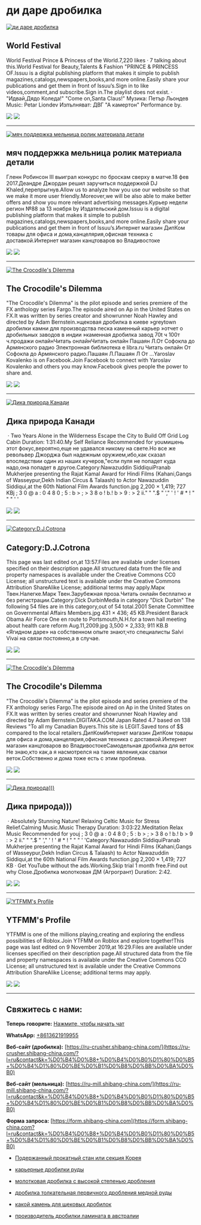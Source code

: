 # ди даре дробилка

<a href="https://swt.shibang-china.com/?l=ru&img&k=%D0%B4%D0%B8+%D0%B4%D0%B0%D1%80%D0%B5+%D0%B4%D1%80%D0%BE%D0%B1%D0%B8%D0%BB%D0%BA%D0%B0" target="_blank">![ди даре дробилка](http://static.shibang-china.com/all-800x300/981.jpg)</a>

## World Festival
World Festival Prince &amp; Princess of the World.7,220 likes &#183; 7 talking about this.World Festival for Beauty,Talents &amp; Fashion &quot;PRINCE &amp; PRINCESS OF.Issuu is a digital publishing platform that makes it simple to publish magazines,catalogs,newspapers,books,and more online.Easily share your publications and get them in front of Issuu’s.Sign in to like videos,comment,and subscribe.Sign in.The playlist does not exist.&nbsp;&#0183;&#32;&quot;Идвай,Дядо Коледа!&quot; &quot;Come on,Santa Claus!&quot; Музика: Петър Льондев Music: Petar Liondev Изпълняват: ДВГ &quot;А камертон&quot; Performance by.


<a href="https://whatsapp.shibangsoft.com/WhatsApp.php" target="_blank" title="WhatsApp">![](http://static.shibang-china.com/icon/whatsapp.png)</a> <a href="https://swt.shibang-china.com/?l=ru&icon&k=%D0%B4%D0%B8+%D0%B4%D0%B0%D1%80%D0%B5+%D0%B4%D1%80%D0%BE%D0%B1%D0%B8%D0%BB%D0%BA%D0%B0" target="_blank">![](http://static.shibang-china.com/icon/chat-ru.png)</a>

---

<a href="https://swt.shibang-china.com/?l=ru&img&k=%D0%B4%D0%B8+%D0%B4%D0%B0%D1%80%D0%B5+%D0%B4%D1%80%D0%BE%D0%B1%D0%B8%D0%BB%D0%BA%D0%B0" target="_blank">![мяч поддержка мельница ролик материала детали](http://static.shibang-china.com/all-800x300/1412.jpg)</a>

## мяч поддержка мельница ролик материала детали
Гленн Робинсон III выиграл конкурс по броскам сверху в матче.18 фев 2017.Деандре Джордан решил заручиться поддержкой DJ Khaled,перепрыгнув.Allow us to analyze how you use our website so that we make it more user friendly.Moreover,we will be also able to make better offers and show you more relevant advertising messages.Курьер недели регион №88 за 13 ноября by Издательский дом.Issuu is a digital publishing platform that makes it simple to publish magazines,catalogs,newspapers,books,and more online.Easily share your publications and get them in front of Issuu’s.Интернет магазин ДипКом товары для офиса и дома,канцелярия,офисная техника с доставкой.Интернет магазин канцтоваров во Владивостоке


<a href="https://whatsapp.shibangsoft.com/WhatsApp.php" target="_blank" title="WhatsApp">![](http://static.shibang-china.com/icon/whatsapp.png)</a> <a href="https://swt.shibang-china.com/?l=ru&icon&k=%D0%B4%D0%B8+%D0%B4%D0%B0%D1%80%D0%B5+%D0%B4%D1%80%D0%BE%D0%B1%D0%B8%D0%BB%D0%BA%D0%B0" target="_blank">![](http://static.shibang-china.com/icon/chat-ru.png)</a>

---

<a href="https://swt.shibang-china.com/?l=ru&img&k=%D0%B4%D0%B8+%D0%B4%D0%B0%D1%80%D0%B5+%D0%B4%D1%80%D0%BE%D0%B1%D0%B8%D0%BB%D0%BA%D0%B0" target="_blank">![The Crocodile's Dilemma](http://static.shibang-china.com/all-800x300/538.jpg)</a>

## The Crocodile's Dilemma
&quot;The Crocodile's Dilemma&quot; is the pilot episode and series premiere of the FX anthology series Fargo.The episode aired on Ap in the United States on FX.It was written by series creator and showrunner Noah Hawley and directed by Adam Bernstein.&#187;щековая дробилка в киеве &#187;greytown дробилки камни для производства песка каменный карьер &#187;отчет о дробильных заводов в индии &#187;каменная дробилка завод 70t ч 100т ч.продажи онлайнЧитать онлайнЧитать онлайн Пашаян Л.От Софокла до Армянского радио Электронная библиотека e libra.ru Читать онлайн От Софокла до Армянского радио.Пашаян Л.Пашаян Л От …Yaroslav Kovalenko is on Facebook.Join Facebook to connect with Yaroslav Kovalenko and others you may know.Facebook gives people the power to share and.


<a href="https://whatsapp.shibangsoft.com/WhatsApp.php" target="_blank" title="WhatsApp">![](http://static.shibang-china.com/icon/whatsapp.png)</a> <a href="https://swt.shibang-china.com/?l=ru&icon&k=%D0%B4%D0%B8+%D0%B4%D0%B0%D1%80%D0%B5+%D0%B4%D1%80%D0%BE%D0%B1%D0%B8%D0%BB%D0%BA%D0%B0" target="_blank">![](http://static.shibang-china.com/icon/chat-ru.png)</a>

---

<a href="https://swt.shibang-china.com/?l=ru&img&k=%D0%B4%D0%B8+%D0%B4%D0%B0%D1%80%D0%B5+%D0%B4%D1%80%D0%BE%D0%B1%D0%B8%D0%BB%D0%BA%D0%B0" target="_blank">![Дика природа Канади](http://static.shibang-china.com/all-800x300/916.jpg)</a>

## Дика природа Канади
&nbsp;&#0183;&#32;Two Years Alone in the Wilderness Escape the City to Build Off Grid Log Cabin Duration: 1:31:40.My Self Reliance Recommended for youмишень этот фокус,вероятно,еще не удавался никому на свете.Но все же револьвер Джорджа был надежным оружием,ибо,как сказал впоследствии один из наших кучеров,&quot;если пуля не попадет куда надо,она попадет в другое.Category:Nawazuddin SiddiquiPranab Mukherjee presenting the Rajat Kamal Award for Hindi Films (Kahani,Gangs of Wasseypur,Dekh Indian Circus &amp; Talaash) to Actor Nawazuddin Siddiqui,at the 60th National Film Awards function.jpg 2,200 &#215; 1,419; 727 KBj ; 3 0 @ a : 0 4 8 0 ; 5 : b &gt; ; &gt; 3 8 o ! b.! b &gt; 9 : &gt; 2 ii.&quot; &quot; &quot;.$ &quot; ',&quot; ' ! ' # * ! &quot; &quot; &quot; ' '


<a href="https://whatsapp.shibangsoft.com/WhatsApp.php" target="_blank" title="WhatsApp">![](http://static.shibang-china.com/icon/whatsapp.png)</a> <a href="https://swt.shibang-china.com/?l=ru&icon&k=%D0%B4%D0%B8+%D0%B4%D0%B0%D1%80%D0%B5+%D0%B4%D1%80%D0%BE%D0%B1%D0%B8%D0%BB%D0%BA%D0%B0" target="_blank">![](http://static.shibang-china.com/icon/chat-ru.png)</a>

---

<a href="https://swt.shibang-china.com/?l=ru&img&k=%D0%B4%D0%B8+%D0%B4%D0%B0%D1%80%D0%B5+%D0%B4%D1%80%D0%BE%D0%B1%D0%B8%D0%BB%D0%BA%D0%B0" target="_blank">![Category:D.J.Cotrona](http://static.shibang-china.com/all-800x300/696.jpg)</a>

## Category:D.J.Cotrona
This page was last edited on,at 13:57.Files are available under licenses specified on their description page.All structured data from the file and property namespaces is available under the Creative Commons CC0 License; all unstructured text is available under the Creative Commons Attribution ShareAlike License; additional terms may apply.Марк Твен.Налегке.Марк Твен.Зарубежная проза.Читать онлайн бесплатно и без регистрации.Category:Dick DurbinMedia in category &quot;Dick Durbin&quot; The following 54 files are in this category,out of 54 total.2001 Senate Committee on Governmental Affairs Members.jpg 431 &#215; 436; 45 KB.President Barack Obama Air Force One en route to Portsmouth,N.H.for a town hall meeting about health care reform Aug.11,2009.jpg 3,500 &#215; 2,333; 911 KB.В &#171;Ягидном даре&#187; на собственном опыте знают,что специалисты Salvi Vivai на связи постоянно,а в случае.


<a href="https://whatsapp.shibangsoft.com/WhatsApp.php" target="_blank" title="WhatsApp">![](http://static.shibang-china.com/icon/whatsapp.png)</a> <a href="https://swt.shibang-china.com/?l=ru&icon&k=%D0%B4%D0%B8+%D0%B4%D0%B0%D1%80%D0%B5+%D0%B4%D1%80%D0%BE%D0%B1%D0%B8%D0%BB%D0%BA%D0%B0" target="_blank">![](http://static.shibang-china.com/icon/chat-ru.png)</a>

---

<a href="https://swt.shibang-china.com/?l=ru&img&k=%D0%B4%D0%B8+%D0%B4%D0%B0%D1%80%D0%B5+%D0%B4%D1%80%D0%BE%D0%B1%D0%B8%D0%BB%D0%BA%D0%B0" target="_blank">![The Crocodile's Dilemma](http://static.shibang-china.com/all-800x300/1115.jpg)</a>

## The Crocodile's Dilemma
&quot;The Crocodile's Dilemma&quot; is the pilot episode and series premiere of the FX anthology series Fargo.The episode aired on Ap in the United States on FX.It was written by series creator and showrunner Noah Hawley and directed by Adam Bernstein.DIGITAKA.COM Japan Rated 4.7 based on 138 Reviews &quot;To all my Canadian Buyers.This site is LEGIT.Saved tons of $$ compared to the local retailers.ДипКомИнтернет магазин ДипКом товары для офиса и дома,канцелярия,офисная техника с доставкой.Интернет магазин канцтоваров во ВладивостокеСамодельная дробилка для веток Не знаю,кто как,а я насмотрелся на такие явления,как свалки веток.Собственно и дома тоже есть с этим проблема.


<a href="https://whatsapp.shibangsoft.com/WhatsApp.php" target="_blank" title="WhatsApp">![](http://static.shibang-china.com/icon/whatsapp.png)</a> <a href="https://swt.shibang-china.com/?l=ru&icon&k=%D0%B4%D0%B8+%D0%B4%D0%B0%D1%80%D0%B5+%D0%B4%D1%80%D0%BE%D0%B1%D0%B8%D0%BB%D0%BA%D0%B0" target="_blank">![](http://static.shibang-china.com/icon/chat-ru.png)</a>

---

<a href="https://swt.shibang-china.com/?l=ru&img&k=%D0%B4%D0%B8+%D0%B4%D0%B0%D1%80%D0%B5+%D0%B4%D1%80%D0%BE%D0%B1%D0%B8%D0%BB%D0%BA%D0%B0" target="_blank">![Дика природа)))](http://static.shibang-china.com/all-800x300/19.jpg)</a>

## Дика природа)))
&nbsp;&#0183;&#32;Absolutely Stunning Nature! Relaxing Celtic Music for Stress Relief.Calming Music.Music Therapy Duration: 3:03:22.Meditation Relax Music Recommended for youj ; 3 0 @ a : 0 4 8 0 ; 5 : b &gt; ; &gt; 3 8 o ! b.! b &gt; 9 : &gt; 2 ii.&quot; &quot; &quot;.$ &quot; ',&quot; ' ! ' # * ! &quot; &quot; &quot; ' 'Category:Nawazuddin SiddiquiPranab Mukherjee presenting the Rajat Kamal Award for Hindi Films (Kahani,Gangs of Wasseypur,Dekh Indian Circus &amp; Talaash) to Actor Nawazuddin Siddiqui,at the 60th National Film Awards function.jpg 2,200 &#215; 1,419; 727 KB&nbsp;&#0183;&#32;Get YouTube without the ads.Working.Skip trial 1 month free.Find out why Close.Дробилка молотковая ДМ (Агрогрант) Duration: 2:42.


<a href="https://whatsapp.shibangsoft.com/WhatsApp.php" target="_blank" title="WhatsApp">![](http://static.shibang-china.com/icon/whatsapp.png)</a> <a href="https://swt.shibang-china.com/?l=ru&icon&k=%D0%B4%D0%B8+%D0%B4%D0%B0%D1%80%D0%B5+%D0%B4%D1%80%D0%BE%D0%B1%D0%B8%D0%BB%D0%BA%D0%B0" target="_blank">![](http://static.shibang-china.com/icon/chat-ru.png)</a>

---

<a href="https://swt.shibang-china.com/?l=ru&img&k=%D0%B4%D0%B8+%D0%B4%D0%B0%D1%80%D0%B5+%D0%B4%D1%80%D0%BE%D0%B1%D0%B8%D0%BB%D0%BA%D0%B0" target="_blank">![YTFMM's Profile](http://static.shibang-china.com/all-800x300/843.jpg)</a>

## YTFMM's Profile
YTFMM is one of the millions playing,creating and exploring the endless possibilities of Roblox.Join YTFMM on Roblox and explore together!This page was last edited on 9 November 2019,at 16:29.Files are available under licenses specified on their description page.All structured data from the file and property namespaces is available under the Creative Commons CC0 License; all unstructured text is available under the Creative Commons Attribution ShareAlike License; additional terms may apply.

<a href="https://whatsapp.shibangsoft.com/WhatsApp.php" target="_blank" title="WhatsApp">![](http://static.shibang-china.com/icon/whatsapp.png)</a> <a href="https://swt.shibang-china.com/?l=ru&icon&k=%D0%B4%D0%B8+%D0%B4%D0%B0%D1%80%D0%B5+%D0%B4%D1%80%D0%BE%D0%B1%D0%B8%D0%BB%D0%BA%D0%B0" target="_blank">![](http://static.shibang-china.com/icon/chat-ru.png)</a>

---
## Свяжитесь с нами:

**Теперь говорите:** [Нажмите, чтобы начать чат](https://swt.shibang-china.com?l=ru&contact&k=%D0%B4%D0%B8+%D0%B4%D0%B0%D1%80%D0%B5+%D0%B4%D1%80%D0%BE%D0%B1%D0%B8%D0%BB%D0%BA%D0%B0)

**WhatsApp:**  [+8613621919955](https://whatsapp.shibangsoft.com/WhatsApp.php)

**Веб-сайт (дробилка):** [https://ru-crusher.shibang-china.com/](https://ru-crusher.shibang-china.com/?l=ru&contact&k=%D0%B4%D0%B8+%D0%B4%D0%B0%D1%80%D0%B5+%D0%B4%D1%80%D0%BE%D0%B1%D0%B8%D0%BB%D0%BA%D0%B0)

**Веб-сайт (мельница):** [https://ru-mill.shibang-china.com/](https://ru-mill.shibang-china.com/?l=ru&contact&k=%D0%B4%D0%B8+%D0%B4%D0%B0%D1%80%D0%B5+%D0%B4%D1%80%D0%BE%D0%B1%D0%B8%D0%BB%D0%BA%D0%B0)

**Форма запроса:** [https://form.shibang-china.com](https://form.shibang-china.com?l=ru&contact&k=%D0%B4%D0%B8+%D0%B4%D0%B0%D1%80%D0%B5+%D0%B4%D1%80%D0%BE%D0%B1%D0%B8%D0%BB%D0%BA%D0%B0)

* [Подержанный прокатный стан или секция Корея](../131/%D0%9F%D0%BE%D0%B4%D0%B5%D1%80%D0%B6%D0%B0%D0%BD%D0%BD%D1%8B%D0%B9%20%D0%BF%D1%80%D0%BE%D0%BA%D0%B0%D1%82%D0%BD%D1%8B%D0%B9%20%D1%81%D1%82%D0%B0%D0%BD%20%D0%B8%D0%BB%D0%B8%20%D1%81%D0%B5%D0%BA%D1%86%D0%B8%D1%8F%20%D0%9A%D0%BE%D1%80%D0%B5%D1%8F.md)

* [карьерные дробилки руды](../133/%D0%BA%D0%B0%D1%80%D1%8C%D0%B5%D1%80%D0%BD%D1%8B%D0%B5%20%D0%B4%D1%80%D0%BE%D0%B1%D0%B8%D0%BB%D0%BA%D0%B8%20%D1%80%D1%83%D0%B4%D1%8B.md)

* [молотковая дробилка с высокой степенью дробления](../132/%D0%BC%D0%BE%D0%BB%D0%BE%D1%82%D0%BA%D0%BE%D0%B2%D0%B0%D1%8F%20%D0%B4%D1%80%D0%BE%D0%B1%D0%B8%D0%BB%D0%BA%D0%B0%20%D1%81%20%D0%B2%D1%8B%D1%81%D0%BE%D0%BA%D0%BE%D0%B9%20%D1%81%D1%82%D0%B5%D0%BF%D0%B5%D0%BD%D1%8C%D1%8E%20%D0%B4%D1%80%D0%BE%D0%B1%D0%BB%D0%B5%D0%BD%D0%B8%D1%8F.md)

* [дробилка толкательная первичного дробления медной руды](../131/%D0%B4%D1%80%D0%BE%D0%B1%D0%B8%D0%BB%D0%BA%D0%B0%20%D1%82%D0%BE%D0%BB%D0%BA%D0%B0%D1%82%D0%B5%D0%BB%D1%8C%D0%BD%D0%B0%D1%8F%20%D0%BF%D0%B5%D1%80%D0%B2%D0%B8%D1%87%D0%BD%D0%BE%D0%B3%D0%BE%20%D0%B4%D1%80%D0%BE%D0%B1%D0%BB%D0%B5%D0%BD%D0%B8%D1%8F%20%D0%BC%D0%B5%D0%B4%D0%BD%D0%BE%D0%B9%20%D1%80%D1%83%D0%B4%D1%8B.md)

* [какой камень для щековых дробилок](../134/%D0%BA%D0%B0%D0%BA%D0%BE%D0%B9%20%D0%BA%D0%B0%D0%BC%D0%B5%D0%BD%D1%8C%20%D0%B4%D0%BB%D1%8F%20%D1%89%D0%B5%D0%BA%D0%BE%D0%B2%D1%8B%D1%85%20%D0%B4%D1%80%D0%BE%D0%B1%D0%B8%D0%BB%D0%BE%D0%BA.md)

* [производитель дробилки ламината в австралии](../131/%D0%BF%D1%80%D0%BE%D0%B8%D0%B7%D0%B2%D0%BE%D0%B4%D0%B8%D1%82%D0%B5%D0%BB%D1%8C%20%D0%B4%D1%80%D0%BE%D0%B1%D0%B8%D0%BB%D0%BA%D0%B8%20%D0%BB%D0%B0%D0%BC%D0%B8%D0%BD%D0%B0%D1%82%D0%B0%20%D0%B2%20%D0%B0%D0%B2%D1%81%D1%82%D1%80%D0%B0%D0%BB%D0%B8%D0%B8.md)